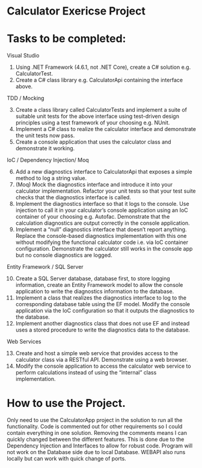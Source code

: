 # Calculator Exericse Project

# Tasks to be completed: 
Visual Studio

1.	Using .NET Framework (4.6.1, not .NET Core), create a C# solution e.g. CalculatorTest.
2.	Create a C# class library e.g. CalculatorApi containing the interface above.

TDD / Mocking

3.	Create a class library called CalculatorTests and implement a suite of suitable unit tests for the above interface using test-driven design principles using a test framework of your choosing e.g. NUnit.
4.	Implement a C# class to realize the calculator interface and demonstrate the unit tests now pass.
5.	Create a console application that uses the calculator class and demonstrate it working.

IoC / Dependency Injection/ Moq

6.	Add a new diagnostics interface to CalculatorApi that exposes a simple method to log a string value. 
7.	(Moq) Mock the diagnostics interface and introduce it into your calculator implementation. Refactor your unit tests so that your test suite checks that the diagnostics interface is called.
8.	Implement the diagnostics interface so that it logs to the console. Use injection to call it in your calculator’s console application using an IoC container of your choosing e.g. Autofac. Demonstrate that the calculation diagnostics are output correctly in the console application.
9.	Implement a “null” diagnostics interface that doesn’t report anything. Replace the console-based diagnostics implementation with this one without modifying the functional calculator code i.e. via IoC container configuration. Demonstrate the calculator still works in the console app but no console diagnostics are logged.

Entity Framework / SQL Server

10.	Create a SQL Server database, database first, to store logging information, create an Entity Framework model to allow the console application to write the diagnostics information to the database.
11.	Implement a class that realizes the diagnostics interface to log to the corresponding database table using the EF model. Modify the console application via the IoC configuration so that it outputs the diagnostics to the database.
12.	Implement another diagnostics class that does not use EF and instead uses a stored procedure to write the diagnostics data to the database.

Web Services

13.	Create and host a simple web service that provides access to the calculator class via a RESTful API. Demonstrate using a web browser.
14.	Modify the console application to access the calculator web service to perform calculations instead of using the “internal” class implementation.

# How to use the Project.
Only need to use the CalculatorApp project in the solution to run all the functionality. 
Code is commented out for other requirements so I could contain everything in one solution. Removing the comments means I can quickly changed between the different features.
This is done due to the Dependency Injection and Interfaces to allow for robust code. 
Program will not work on the Database side due to local Database. WEBAPI also runs locally but can work with quick change of ports. 
